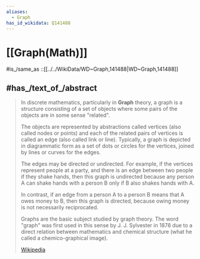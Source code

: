 ```yaml
---
aliases:
  - Graph
has_id_wikidata: Q141488
---
```


# [[Graph(Math)]] 

#is_/same_as ::[[../../WikiData/WD~Graph,141488|WD~Graph,141488]] 

## #has_/text_of_/abstract 

> In discrete mathematics, particularly in **Graph** theory, 
> a graph is a structure consisting of a set of objects 
> where some pairs of the objects are in some sense "related". 
> 
> The objects are represented by abstractions called vertices (also called nodes or points) 
> and each of the related pairs of vertices is called an edge (also called link or line). 
> Typically, a graph is depicted in diagrammatic form as a set of dots or circles for the vertices, 
> joined by lines or curves for the edges.
>
> The edges may be directed or undirected. 
> For example, if the vertices represent people at a party, 
> and there is an edge between two people if they shake hands, 
> then this graph is undirected because any person A can shake hands with a person B 
> only if B also shakes hands with A. 
> 
> In contrast, if an edge from a person A to a person B means that 
> A owes money to B, then this graph is directed, 
> because owing money is not necessarily reciprocated.
>
> Graphs are the basic subject studied by graph theory. 
> The word "graph" was first used in this sense by J. J. Sylvester in 1878 
> due to a direct relation between mathematics and chemical structure 
> (what he called a chemico-graphical image).
>
> [Wikipedia](https://en.wikipedia.org/wiki/Graph%20(discrete%20mathematics)) 

